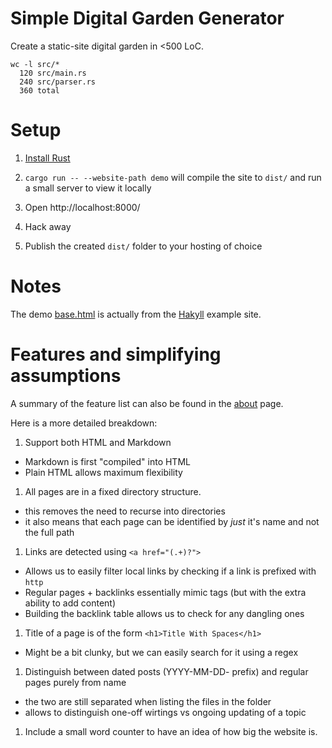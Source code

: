 # Simple Digital Garden Generator

Create a static-site digital garden in <500 LoC.

```
wc -l src/*
  120 src/main.rs
  240 src/parser.rs
  360 total
```

# Setup

1. [Install Rust](https://www.rust-lang.org/tools/install)

2. `cargo run -- --website-path demo` will compile the site to `dist/` and run
   a small server to view it locally

3. Open http://localhost:8000/

4. Hack away

5. Publish the created `dist/` folder to your hosting of choice


# Notes

The demo [base.html](demo/templates/base.html) is actually from the
[Hakyll](https://jaspervdj.be/hakyll/) example site.

# Features and simplifying assumptions

A summary of the feature list can also be found in the
[about](http://localhost:8000/about.html) page.

Here is a more detailed breakdown:

1. Support both HTML and Markdown
  * Markdown is first "compiled" into HTML
  * Plain HTML allows maximum flexibility
1. All pages are in a fixed directory structure.
  * this removes the need to recurse into directories
  * it also means that each page can be identified by *just* it's name and not the full path
1. Links are detected using `<a href="(.+)?">`
  * Allows us to easily filter local links by checking if a link is prefixed with `http`
  * Regular pages + backlinks essentially mimic tags (but with the extra ability to add content)
  * Building the backlink table allows us to check for any dangling ones
1. Title of a page is of the form `<h1>Title With Spaces</h1>`
  * Might be a bit clunky, but we can easily search for it using a regex
1. Distinguish between dated posts (YYYY-MM-DD- prefix) and regular pages
purely from name
  * the two are still separated when listing the files in the folder
  * allows to distinguish one-off wirtings vs ongoing updating of a topic
1. Include a small word counter to have an idea of how big the website is.
